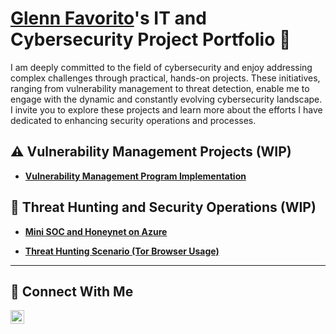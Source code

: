 # <a href="https://www.linkedin.com/in/glenn-favorito/">Glenn Favorito</a>'s IT and Cybersecurity Project Portfolio 🔐

I am deeply committed to the field of cybersecurity and enjoy addressing complex challenges through practical, hands-on projects. These initiatives, ranging from vulnerability management to threat detection, enable me to engage with the dynamic and constantly evolving cybersecurity landscape. I invite you to explore these projects and learn more about the efforts I have dedicated to enhancing security operations and processes.


## ⚠️ Vulnerability Management Projects (WIP)
- **[Vulnerability Management Program Implementation](https://github.com/GGCasual/Vulnerability-Management-Program)**
<!--
- **[Programmatic Vulnerability Remediations (PowerShell and BASH)](https://github.com/joshcybertest/programmatic-vulnerability-remediations)**
-->
## 🚨 Threat Hunting and Security Operations (WIP)
- **[Mini SOC and Honeynet on Azure](https://github.com/GGCasual/Azure-Honeynet-SOC)**

- **[Threat Hunting Scenario (Tor Browser Usage)](https://github.com/GGCasual/Threat-Hunting-Tor-Scenario)**


<hr/>

## 🤳 Connect With Me

[<img align="left" alt="glenn | LinkedIn" width="22px" src="https://i.sstatic.net/gVE0j.png" />][linkedin]

[linkedin]: https://www.linkedin.com/in/glenn-favorito/
   


<!--
<img width="35" alt="image" src="https://github.com/user-attachments/assets/2f41c7cd-5ea8-4475-b451-a37161b6c3fb"> 
<img width="35" alt="image" src="https://github.com/user-attachments/assets/77649969-9910-4994-8b96-74a116cfb2a8">
-->

<!--
**GGCasual/GGCasual** is a ✨ _special_ ✨ repository because its `README.md` (this file) appears on your GitHub profile.

Here are some ideas to get you started:

- 🔭 I’m currently working on ...
- 🌱 I’m currently learning ...
- 👯 I’m looking to collaborate on ...
- 🤔 I’m looking for help with ...
- 💬 Ask me about ...
- 📫 How to reach me: ...
- 😄 Pronouns: ...
- ⚡ Fun fact: ...
-->
